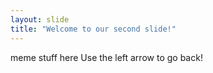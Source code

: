 ```yaml
---
layout: slide
title: "Welcome to our second slide!"
---
```

meme stuff here
Use the left arrow to go back!
